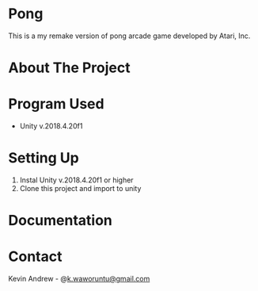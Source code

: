 # Pong
This is a my remake version of pong arcade game developed by Atari, Inc.
 
 # About The Project
 
 
 # Program Used
 - Unity v.2018.4.20f1
 
 # Setting Up
 1. Instal Unity v.2018.4.20f1 or higher
 2. Clone this project and import to unity
 
 # Documentation
 
 # Contact
 Kevin Andrew - @k.waworuntu@gmail.com
 
 

